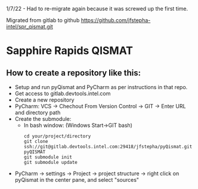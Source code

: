 1/7/22 - Had to re-migrate again because it was screwed up the first time.

Migrated from gitlab to github https://github.com/jfstepha-intel/spr_qismat.git

# Sapphire Rapids QISMAT

## How to create a repository like this:

- Setup and run pyQismat and PyCharm as per instructions in that repo.
- Get access to gitlab.devtools.intel.com
- Create a new repository
- PyCharm: VCS -> Chechout From Version Control -> GIT -> Enter URL and directory path
- Create the submodule:
  - In bash window: (Windows Start->GIT bash)
    ```
    cd your/project/directory
    git clone ssh://git@gitlab.devtools.intel.com:29418/jfstepha/pyQismat.git pyQISMAT
    git submodule init
    git submodule update
    ```
- PyCharm ->  settings -> Project -> project structure -> right click on pyQismat in the center pane, and select "sources"

